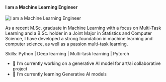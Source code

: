 #### I am a Machine Learning Engineer 
![I am a Machine Learning Engineer ](https://media.licdn.com/dms/image/D5616AQH2PpX_zcKiTA/profile-displaybackgroundimage-shrink_350_1400/0/1672761677238?e=1679529600&v=beta&t=nguiFgki4SONM1k_X5Uu_vjxnQ2k208ztALiZo3izTw)

As a recent M.Sc. graduate in Machine Learning with a focus on Multi-Task Learning and a B.Sc. holder in a Joint Major in Statistics and Computer Science, I have developed a strong foundation in machine learning and computer science, as well as a passion multi-task learning. 

Skills: Python | Deep learning | Multi-task learning | Pytorch

- 🔭 I’m currently working on a generative AI model for art/ai collaborative project   
- 🌱 I’m currently learning Generative AI models  

<!--
**sam-finestone/sam-finestone** is a ✨ _special_ ✨ repository because its `README.md` (this file) appears on your GitHub profile.

Here are some ideas to get you started:

- 🔭 I’m currently working on ...
- 🌱 I’m currently learning ...
- 👯 I’m looking to collaborate on ...
- 🤔 I’m looking for help with ...
- 💬 Ask me about ...
- 📫 How to reach me: ...
- 😄 Pronouns: ...
- ⚡ Fun fact: ...
-->
